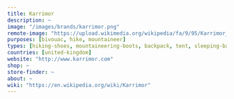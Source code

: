 ```yaml
---
title: Karrimor
description: ~
image: "/images/brands/karrimor.png"
remote-image: "https://upload.wikimedia.org/wikipedia/fa/9/95/Karrimor_logo.jpg"
purposes: [bivouac, hike, mountaineer]
types: [hiking-shoes, mountaineering-boots, backpack, tent, sleeping-bag]
countries: [united-kingdom]
website: "http://www.karrimor.com"
shop: ~
store-finder: ~
about: ~
wiki: "https://en.wikipedia.org/wiki/Karrimor"
---
```

